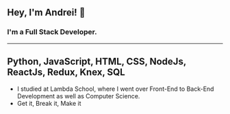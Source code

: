 ## Hey, I'm Andrei! 👋
### I'm a Full Stack Developer.
---
Python, JavaScript, HTML, CSS, NodeJs, ReactJs, Redux, Knex, SQL
---
- I studied at Lambda School, where I went over Front-End to Back-End Development as well as Computer Science.
- Get it, Break it, Make it

